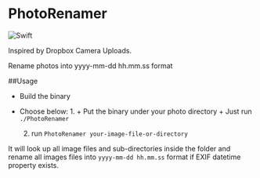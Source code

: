 # PhotoRenamer

![Swift](https://camo.githubusercontent.com/0727f3687a1e263cac101c5387df41048641339c/68747470733a2f2f696d672e736869656c64732e696f2f62616467652f53776966742d332e302d6f72616e67652e7376673f7374796c653d666c6174)


Inspired by Dropbox Camera Uploads.

Rename photos into yyyy-mm-dd hh.mm.ss format

##Usage

- Build the binary
- Choose below:
    1. 
        + Put the binary under your photo directory
        + Just run `./PhotoRenamer`

    2. run `PhotoRenamer your-image-file-or-directory`

It will look up all image files and sub-directories inside the folder and rename all images files into `yyyy-mm-dd hh.mm.ss` format if EXIF datetime property exists.

